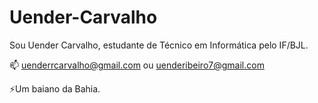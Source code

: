 # Uender-Carvalho

Sou Uender Carvalho, estudante de Técnico em Informática pelo IF/BJL.

📫 uenderrcarvalho@gmail.com ou uenderibeiro7@gmail.com

⚡Um baiano da Bahia.
